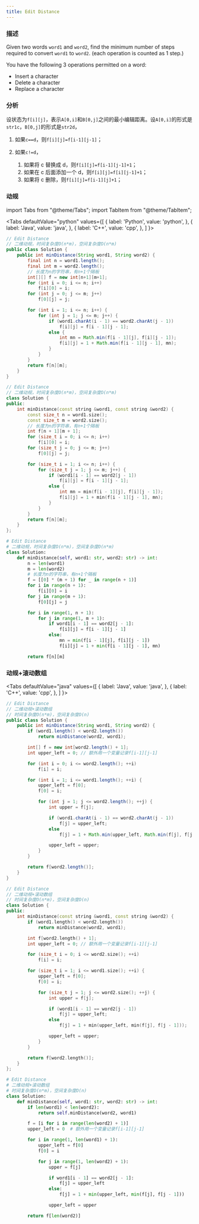 ```yaml
---
title: Edit Distance
---
```


### 描述

Given two words `word1` and `word2`, find the minimum number of steps required to convert `word1` to `word2`. (each operation is counted as 1 step.)

You have the following 3 operations permitted on a word:

- Insert a character
- Delete a character
- Replace a character

### 分析

设状态为`f[i][j]`，表示`A[0,i]`和`B[0,j]`之间的最小编辑距离。设`A[0,i]`的形式是`str1c`，`B[0,j]`的形式是`str2d`，

1. 如果`c==d`，则`f[i][j]=f[i-1][j-1]`；
1. 如果`c!=d`，

   1. 如果将 c 替换成 d，则`f[i][j]=f[i-1][j-1]+1`；
   1. 如果在 c 后面添加一个 d，则`f[i][j]=f[i][j-1]+1`；
   1. 如果将 c 删除，则`f[i][j]=f[i-1][j]+1`；

### 动规

import Tabs from "@theme/Tabs";
import TabItem from "@theme/TabItem";

<Tabs
defaultValue="python"
values={[
{ label: 'Python', value: 'python', },
{ label: 'Java', value: 'java', },
{ label: 'C++', value: 'cpp', },
]
}>
<TabItem value="java">

```java
// Edit Distance
// 二维动规，时间复杂度O(n*m)，空间复杂度O(n*m)
public class Solution {
    public int minDistance(String word1, String word2) {
        final int n = word1.length();
        final int m = word2.length();
        // 长度为n的字符串，有n+1个隔板
        int[][] f = new int[n+1][m+1];
        for (int i = 0; i <= n; i++)
            f[i][0] = i;
        for (int j = 0; j <= m; j++)
            f[0][j] = j;

        for (int i = 1; i <= n; i++) {
            for (int j = 1; j <= m; j++) {
                if (word1.charAt(i - 1) == word2.charAt(j - 1))
                    f[i][j] = f[i - 1][j - 1];
                else {
                    int mn = Math.min(f[i - 1][j], f[i][j - 1]);
                    f[i][j] = 1 + Math.min(f[i - 1][j - 1], mn);
                }
            }
        }
        return f[n][m];
    }
}
```

</TabItem>
<TabItem value="cpp">

```cpp
// Edit Distance
// 二维动规，时间复杂度O(n*m)，空间复杂度O(n*m)
class Solution {
public:
    int minDistance(const string &word1, const string &word2) {
        const size_t n = word1.size();
        const size_t m = word2.size();
        // 长度为n的字符串，有n+1个隔板
        int f[n + 1][m + 1];
        for (size_t i = 0; i <= n; i++)
            f[i][0] = i;
        for (size_t j = 0; j <= m; j++)
            f[0][j] = j;

        for (size_t i = 1; i <= n; i++) {
            for (size_t j = 1; j <= m; j++) {
                if (word1[i - 1] == word2[j - 1])
                    f[i][j] = f[i - 1][j - 1];
                else {
                    int mn = min(f[i - 1][j], f[i][j - 1]);
                    f[i][j] = 1 + min(f[i - 1][j - 1], mn);
                }
            }
        }
        return f[n][m];
    }
};
```

</TabItem>

<TabItem value="python">

```python
# Edit Distance
# 二维动规，时间复杂度O(n*m)，空间复杂度O(n*m)
class Solution:
    def minDistance(self, word1: str, word2: str) -> int:
        n = len(word1)
        m = len(word2)
        # 长度为n的字符串，有n+1个隔板
        f = [[0] * (m + 1) for _ in range(n + 1)]
        for i in range(n + 1):
            f[i][0] = i
        for j in range(m + 1):
            f[0][j] = j

        for i in range(1, n + 1):
            for j in range(1, m + 1):
                if word1[i - 1] == word2[j - 1]:
                    f[i][j] = f[i - 1][j - 1]
                else:
                    mn = min(f[i - 1][j], f[i][j - 1])
                    f[i][j] = 1 + min(f[i - 1][j - 1], mn)

        return f[n][m]
```

</TabItem>
</Tabs>

### 动规+滚动数组

<Tabs
defaultValue="java"
values={[
{ label: 'Java', value: 'java', },
{ label: 'C++', value: 'cpp', },
]
}>
<TabItem value="java">

```java
// Edit Distance
// 二维动规+滚动数组
// 时间复杂度O(n*m)，空间复杂度O(n)
public class Solution {
    public int minDistance(String word1, String word2) {
        if (word1.length() < word2.length())
            return minDistance(word2, word1);

        int[] f = new int[word2.length() + 1];
        int upper_left = 0; // 额外用一个变量记录f[i-1][j-1]

        for (int i = 0; i <= word2.length(); ++i)
            f[i] = i;

        for (int i = 1; i <= word1.length(); ++i) {
            upper_left = f[0];
            f[0] = i;

            for (int j = 1; j <= word2.length(); ++j) {
                int upper = f[j];

                if (word1.charAt(i - 1) == word2.charAt(j - 1))
                    f[j] = upper_left;
                else
                    f[j] = 1 + Math.min(upper_left, Math.min(f[j], f[j - 1]));

                upper_left = upper;
            }
        }

        return f[word2.length()];
    }
}
```

</TabItem>
<TabItem value="cpp">

```cpp
// Edit Distance
// 二维动规+滚动数组
// 时间复杂度O(n*m)，空间复杂度O(n)
class Solution {
public:
    int minDistance(const string &word1, const string &word2) {
        if (word1.length() < word2.length())
            return minDistance(word2, word1);

        int f[word2.length() + 1];
        int upper_left = 0; // 额外用一个变量记录f[i-1][j-1]

        for (size_t i = 0; i <= word2.size(); ++i)
            f[i] = i;

        for (size_t i = 1; i <= word1.size(); ++i) {
            upper_left = f[0];
            f[0] = i;

            for (size_t j = 1; j <= word2.size(); ++j) {
                int upper = f[j];

                if (word1[i - 1] == word2[j - 1])
                    f[j] = upper_left;
                else
                    f[j] = 1 + min(upper_left, min(f[j], f[j - 1]));

                upper_left = upper;
            }
        }

        return f[word2.length()];
    }
};
```

</TabItem>

<TabItem value="python">

```python
# Edit Distance
# 二维动规+滚动数组
# 时间复杂度O(n*m)，空间复杂度O(n)
class Solution:
    def minDistance(self, word1: str, word2: str) -> int:
        if len(word1) < len(word2):
            return self.minDistance(word2, word1)

        f = [i for i in range(len(word2) + 1)]
        upper_left = 0  # 额外用一个变量记录f[i-1][j-1]

        for i in range(1, len(word1) + 1):
            upper_left = f[0]
            f[0] = i

            for j in range(1, len(word2) + 1):
                upper = f[j]

                if word1[i - 1] == word2[j - 1]:
                    f[j] = upper_left
                else:
                    f[j] = 1 + min(upper_left, min(f[j], f[j - 1]))

                upper_left = upper

        return f[len(word2)]
```

</TabItem>
</Tabs>
